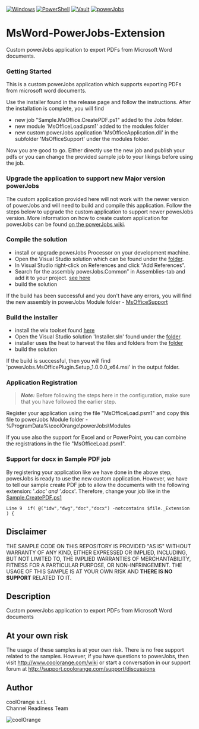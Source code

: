 [![Windows](https://img.shields.io/badge/Platform-Windows-lightgray.svg)](https://www.microsoft.com/en-us/windows/)
[![PowerShell](https://img.shields.io/badge/PowerShell-5-blue.svg)](https://microsoft.com/PowerShell/)
[![Vault](https://img.shields.io/badge/Autodesk%20Vault-2021-yellow.svg)](https://www.autodesk.com/products/vault/)
[![powerJobs](https://img.shields.io/badge/coolOrange%20powerJobs-21-orange.svg)](https://www.coolorange.com/en-eu/enhance.html#powerJobs)

# MsWord-PowerJobs-Extension
Custom powerJobs application to export PDFs from Microsoft Word documents.
### Getting Started
This is a custom powerJobs application which supports exporting PDFs from microsoft word documents. 

Use the installer found in the release page and follow the instructions. After the installation is complete, you will find 
- new job "Sample.MsOffice.CreatePDF.ps1" added to the Jobs folder. 
- new module 'MsOfficeLoad.psm1' added to the modules folder 
- new custom powerJobs application 'MsOfficeApplication.dll' in the subfolder 'MsOfficeSupport' under the modules folder.

Now you are good to go. Either directly use the new job and publish your pdfs or you can change the provided sample job to your likings before using the job.

### Upgrade the application to support new Major version powerJobs
The custom application provided here will not work with the newer version of powerJobs and will need to build and compile this application. Follow the steps below to upgrade the custom application to support newer powerJobs version. 
More information on how to create custom application for powerJobs can be found [on the powerJobs wiki](https://doc.coolorange.com/projects/coolorange-powerjobsprocessordocs/en/stable/jobprocessor/applications.html#custom-applications).

### Compile the solution
- install or upgrade powerJobs Processor on your development machine. 
- Open the Visual Studio solution which can be found under the [folder](MsOffice/Source/MsOffice-PowerJobs-Extension).
- In Visual Studio right-click on References and click “Add References”.
- Search for the assembly powerJobs.Common” in Assemblies-tab and add it to your project.
[see here](https://doc.coolorange.com/projects/coolorange-powerjobsprocessordocs/en/stable/_images/vs_add_reference.png)
- build the solution

If the build has been successful and you don't have any errors, you will find the new assembly in powerJobs Module folder - [MsOfficeSupport](MsOffice/Source/powerJobs/Modules/MsOfficeSupport/)
### Build the installer
- install the wix toolset found [here](https://wixtoolset.org/)
- Open the Visual Studio solution 'Installer.sln' found under the [folder](MsOffice/Installer).
- installer uses the heat to harvest the files and folders from the [folder](MsOffice/Source/powerJobs)
- build the solution

If the build is successful, then you will find 'powerJobs.MsOfficePlugin.Setup_1.0.0.0_x64.msi' in the output folder.
### Application Registration
> **_Note:_** Before following the steps here in the configuration, make sure that you have followed the earlier step.

Register your application using the file "MsOfficeLoad.psm1" and copy this file to powerJobs Module folder - %ProgramData%\coolOrange\powerJobs\Modules

If you use also the support for Excel and or PowerPoint, you can combine the registrations in the file "MsOfficeLoad.psm1". 

### Support for docx in Sample PDF job
By registering your application like we have done in the above step, powerJobs is ready to use the new custom application. However, we have to tell our sample create PDF job to allow the documents with the following extension: '*.doc' and '*.docx'. Therefore, change your job like in the [Sample.CreatePDF.ps1](Files/jobs/Sample.CreatePDF.ps1)

    Line 9  if( @("idw","dwg","doc","docx") -notcontains $file._Extension ) {
    



## Disclaimer
THE SAMPLE CODE ON THIS REPOSITORY IS PROVIDED "AS IS" WITHOUT WARRANTY OF ANY KIND, EITHER EXPRESSED OR IMPLIED, INCLUDING, BUT NOT LIMITED TO, THE IMPLIED WARRANTIES OF MERCHANTABILITY, FITNESS FOR A PARTICULAR PURPOSE, OR NON-INFRINGEMENT.
THE USAGE OF THIS SAMPLE IS AT YOUR OWN RISK AND **THERE IS NO SUPPORT** RELATED TO IT.
## Description
Custom powerJobs application to export PDFs from Microsoft Word documents
## At your own risk
The usage of these samples is at your own risk. There is no free support related to the samples. However, if you have questions to powerJobs, then visit http://www.coolorange.com/wiki or start a conversation in our support forum at http://support.coolorange.com/support/discussions

## Author
coolOrange s.r.l.  
Channel Readiness Team

![coolOrange](https://user-images.githubusercontent.com/36075173/46519882-4b518880-c87a-11e8-8dab-dffe826a9630.png)
